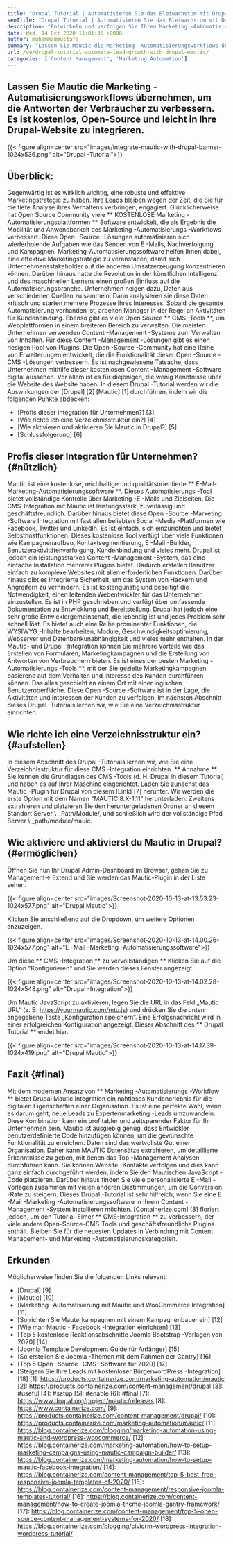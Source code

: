 ```yaml
---
title: "Drupal Tutorial | Automatisieren Sie das Bleiwachstum mit Drupal & Mautic '" 
seoTitle: "Drupal Tutorial | Automatisieren Sie das Bleiwachstum mit Drupal & Mautic" 
description: "Entwickeln und verfolgen Sie Ihren Marketing -Automatisierungs -Workflow mit Hilfe der Drupal -Mautischen Integration. Befolgen Sie dieses Drupal -Tutorial, um die Integrationsschritte zu erlernen." 
date: Wed, 14 Oct 2020 11:01:35 +0000
author: muhammadmustafa
summary: "Lassen Sie Mautic die Marketing -Automatisierungsworkflows übernehmen, um die Antworten der Verbraucher zu verbessern. Es ist kostenlos, Open-Source und leicht in Ihre Drupal-Website zu integrieren." 
url: /de/drupal-tutorial-automate-lead-growth-with-drupal-mautic/
categories: ['Content Management', 'Marketing Automation']
---
```


## Lassen Sie Mautic die Marketing -Automatisierungsworkflows übernehmen, um die Antworten der Verbraucher zu verbessern. Es ist kostenlos, Open-Source und leicht in Ihre Drupal-Website zu integrieren.

{{< figure align=center src="images/integrate-mautic-with-drupal-banner-1024x536.png" alt="Drupal -Tutorial">}}


## Überblick:
Gegenwärtig ist es wirklich wichtig, eine robuste und effektive Marketingstrategie zu haben. Ihre Leads bleiben wegen der Zeit, die Sie für die tiefe Analyse ihres Verhaltens verbringen, engagiert. Glücklicherweise hat Open Source Community viele ** KOSTENLOSE Marketing -Automatisierungsplattformen ** Software entwickelt, die als Ergebnis die Mobilität und Anwendbarkeit des Marketing -Automatisierungs -Workflows verbessert. Diese Open -Source -Lösungen automatisieren sich wiederholende Aufgaben wie das Senden von E -Mails, Nachverfolgung und Kampagnen. Marketing-Automatisierungssoftware helfen Ihnen dabei, eine effektive Marketingstrategie zu veranstalten, damit sich Unternehmensstakeholder auf die anderen Umsatzerzeugung konzentrieren können. Darüber hinaus hatte die Revolution in der künstlichen Intelligenz und des maschinellen Lernens einen großen Einfluss auf die Automatisierungsbranche. Unternehmen neigen dazu, Daten aus verschiedenen Quellen zu sammeln. Dann analysieren sie diese Daten kritisch und starten mehrere Prozesse ihres Interesses. Sobald die gesamte Automatisierung vorhanden ist, arbeiten Manager in der Regel an Aktivitäten für Kundenbindung.
Ebenso gibt es viele Open Source ** CMS -Tools **, um Webplattformen in einem breiteren Bereich zu verwalten. Die meisten Unternehmen verwenden Content -Management -Systeme zum Verwalten von Inhalten. Für diese Content -Management -Lösungen gibt es einen riesigen Pool von Plugins. Die Open -Source -Community hat eine Reihe von Erweiterungen entwickelt, die die Funktionalität dieser Open -Source -CMS -Lösungen verbessern. Es ist nachgewiesene Tatsache, dass Unternehmen mithilfe dieser kostenlosen Content -Management -Software digital aussehen. Vor allem ist es für diejenigen, die wenig Kenntnisse über die Website des Website haben. In diesem Drupal -Tutorial werden wir die Auswirkungen der [Drupal] [2] [Mautic] [1] durchführen, indem wir die folgenden Punkte abdecken:
  * [Profis dieser Integration für Unternehmen?] [3]
  * [Wie richte ich eine Verzeichnisstruktur ein?] [4]
  * [Wie aktivieren und aktivieren Sie Mautic in Drupal?] [5]
  * [Schlussfolgerung] [6]

## Profis dieser Integration für Unternehmen? {#nützlich}
Mautic ist eine kostenlose, reichhaltige und qualitätsorientierte ** E-Mail-Marketing-Automatisierungssoftware **. Dieses Automatisierungs -Tool bietet vollständige Kontrolle über Marketing -E -Mails und Zielseiten. Die CMS-Integration mit Mautic ist leistungsstark, zuverlässig und geschäftsfreundlich. Darüber hinaus bietet diese Open -Source -Marketing -Software Integration mit fast allen beliebten Social -Media -Plattformen wie Facebook, Twitter und LinkedIn. Es ist einfach, sich einzurichten und bietet Selbsthostfunktionen. Dieses kostenlose Tool verfügt über viele Funktionen wie Kampagnenaufbau, Kontaktsegmentierung, E -Mail -Builder, Benutzeraktivitätenverfolgung, Kundenbindung und vieles mehr. Drupal ist jedoch ein leistungsstarkes Content -Management -System, das eine einfache Installation mehrerer Plugins bietet. Dadurch erstellen Benutzer einfach zu komplexe Websites mit allen erforderlichen Funktionen. Darüber hinaus gibt es integrierte Sicherheit, um das System von Hackern und Angreifern zu verhindern. Es ist kostengünstig und beseitigt die Notwendigkeit, einen leitenden Webentwickler für das Unternehmen einzustellen.
Es ist in PHP geschrieben und verfügt über umfassende Dokumentation zu Entwicklung und Bereitstellung. Drupal hat jedoch eine sehr große Entwicklergemeinschaft, die lebendig ist und jedes Problem sehr schnell löst. Es bietet auch eine Reihe prominenter Funktionen, die WYSIWYG -Inhalte bearbeiten, Module, Geschwindigkeitsoptimierung, Webserver und Datenbankunabhängigkeit und vieles mehr enthalten. In der Mautic- und Drupal -Integration können Sie mehrere Vorteile wie das Erstellen von Formularen, Marketingkampagnen und die Erstellung von Antworten von Verbrauchern bieten. Es ist eines der besten Marketing -Automatisierungs -Tools **, mit der Sie gezielte Marketingkampagnen basierend auf dem Verhalten und Interesse des Kunden durchführen können. Das alles geschieht an einem Ort mit einer logischen Benutzeroberfläche. Diese Open -Source -Software ist in der Lage, die Aktivitäten und Interessen der Kunden zu verfolgen. Im nächsten Abschnitt dieses Drupal -Tutorials lernen wir, wie Sie eine Verzeichnisstruktur einrichten.

## Wie richte ich eine Verzeichnisstruktur ein? {#aufstellen}
In diesem Abschnitt des Drupal -Tutorials lernen wir, wie Sie eine Verzeichnisstruktur für diese CMS -Integration einrichten.
** Annahme **: Sie kennen die Grundlagen des CMS -Tools (d. H. Drupal in diesem Tutorial) und haben es auf Ihrer Maschine eingerichtet.
Laden Sie zunächst das Mautic -Plugin für Drupal von diesem [Link] [7] herunter. Wir werden die erste Option mit dem Namen "MAUTIC 8.X-1.11" herunterladen.
Zweitens extrahieren und platzieren Sie den heruntergeladenen Ordner an diesem Standort Server \ _Path/Module/, und schließlich wird der vollständige Pfad Server \ _path/module/mauic.

## Wie aktiviere und aktivierst du Mautic in Drupal? {#ermöglichen}
Öffnen Sie nun Ihr Drupal Admin-Dashboard im Browser, gehen Sie zu Management-> Extend und Sie werden das Mautic-Plugin in der Liste sehen.

{{< figure align=center src="images/Screenshot-2020-10-13-at-13.53.23-1024x577.png" alt="Drupal Mautic">}}

Klicken Sie anschließend auf die Dropdown, um weitere Optionen anzuzeigen.

{{< figure align=center src="images/Screenshot-2020-10-13-at-14.00.26-1024x577.png" alt="E -Mail -Marketing -Automatisierungssoftware">}}

Um diese ** CMS -Integration ** zu vervollständigen ** Klicken Sie auf die Option "Konfigurieren" und Sie werden dieses Fenster angezeigt.

{{< figure align=center src="images/Screenshot-2020-10-13-at-14.02.28-1024x548.png" alt="Drupal -Integration">}}

Um Mautic JavaScript zu aktivieren, legen Sie die URL in das Feld „Mautic URL“ (z. B. https://yourmautic.com/mtc.js) und drücken Sie die unten angegebene Taste „Konfiguration speichern“. Eine Erfolgsnachricht wird in einer erfolgreichen Konfiguration angezeigt. Dieser Abschnitt des ** Drupal Tutorial ** endet hier.

{{< figure align=center src="images/Screenshot-2020-10-13-at-14.17.39-1024x419.png" alt="Drupal Mautic">}}


## Fazit {#final}
Mit dem modernen Ansatz von ** Marketing -Automatisierungs -Workflow ** bietet Drupal Mautic Integration ein nahtloses Kundenerlebnis für die digitalen Eigenschaften einer Organisation. Es ist eine perfekte Wahl, wenn es darum geht, neue Leads zu Expertenmarketing -Leads umzuwandeln. Diese Kombination kann ein profitabler und zeitsparender Faktor für Ihr Unternehmen sein. Mautic ist ausgiebig genug, dass Entwickler benutzerdefinierte Code hinzufügen können, um die gewünschte Funktionalität zu erreichen. Daten sind das wertvollste Gut einer Organisation. Daher kann MAUTIC Datensätze extrahieren, um detaillierte Erkenntnisse zu geben, mit denen das Top -Management Analysen durchführen kann. Sie können Website -Kontakte verfolgen und dies kann ganz einfach durchgeführt werden, indem Sie den Mautischen JavaScript -Code platzieren. Darüber hinaus finden Sie viele personalisierte E -Mail -Vorlagen zusammen mit vielen anderen Bestimmungen, um die Conversion -Rate zu steigern.
Dieses Drupal -Tutorial ist sehr hilfreich, wenn Sie eine E -Mail -Marketing -Automatisierungssoftware in Ihrem Content -Management -System installieren möchten. [Containerize.com] [8] floriert jedoch, um den Tutorial-Eimer ** CMS-Integration ** zu verbessern, der viele andere Open-Source-CMS-Tools und geschäftsfreundliche Plugins enthält. Bleiben Sie für die neuesten Updates in Verbindung mit Content Management- und Marketing -Automatisierungskategorien.

## Erkunden
Möglicherweise finden Sie die folgenden Links relevant:
  * [Drupal] [9]
  * [Mautic] [10]
  * [Marketing -Automatisierung mit Mautic und WooCommerce Integration] [11]
  * [So richten Sie Mauterkampagnen mit einem Kampagnenbauer ein] [12]
  * [Wie man Mautic - Facebook -Integration einrichten] [13]
  * [Top 5 kostenlose Reaktionsabschnitte Joomla Bootstrap -Vorlagen von 2020] [14]
  * [Joomla Template Development Guide für Anfänger] [15]
  * [So erstellen Sie Joomla -Themen mit dem Rahmen der Gantry] [16]
  * [Top 5 Open -Source -CMS -Software für 2020] [17]
  * [Steigern Sie Ihre Leads mit kostenloser BürgerwordPress -Integration] [18]
[1]: https://products.containerize.com/marketing-automation/mautic
[2]: https://products.containerize.com/content-management/drupal
[3]: #useful
[4]: #setup
[5]: #enable
[6]: #final
[7]: https://www.drupal.org/project/mautic/releases
[8]: https://www.containerize.com/
[9]: https://products.containerize.com/content-management/drupal/
[10]: https://products.containerize.com/marketing-automation/mautic/
[11]: https://blog.containerize.com/blogging/marketing-automation-using-mautic-and-wordpress-woocommerce/
[12]: https://blog.containerize.com/marketing-automation/how-to-setup-marketing-campaigns-using-mautic-campaign-builder/
[13]: https://blog.containerize.com/marketing-automation/how-to-setup-mautic-facebook-integration/
[14]: https://blog.containerize.com/content-management/top-5-best-free-responsive-joomla-templates-of-2020/
[15]: https://blog.containerize.com/content-management/responsive-joomla-templates-tutorial/
[16]: https://blog.containerize.com/content-management/how-to-create-joomla-theme-joomla-gantry-framework/
[17]: https://blog.containerize.com/content-management/top-5-open-source-content-management-systems-for-2020/
[18]: https://blog.containerize.com/blogging/civicrm-wordpress-integration-wordpress-tutorial/
